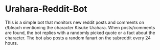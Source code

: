 # Urahara-Reddit-Bot
This is a simple bot that monitors new reddit posts and comments on r/bleach mentioning the character Kisuke Urahara. When posts/comments are found, the bot replies with a randomly picked quote or a fact about the character. The bot also posts a random fanart on the subreddit every 24 hours.
